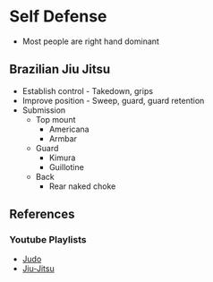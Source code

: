 # Self Defense

- Most people are right hand dominant

## Brazilian Jiu Jitsu

- Establish control - Takedown, grips
- Improve position - Sweep, guard, guard retention
- Submission
  - Top mount
    - Americana
    - Armbar
  - Guard
    - Kimura
    - Guillotine
  - Back
    - Rear naked choke

## References

### Youtube Playlists

- [Judo](https://www.youtube.com/playlist?list=PLaryycHmvlkdmWIA4CzUI_z5cihZ-8o0O)
- [Jiu-Jitsu](https://www.youtube.com/playlist?list=PLaryycHmvlkeC_cFGmPsjCUeNSzn2kYnt)
